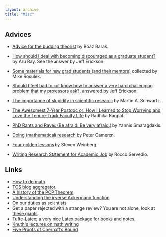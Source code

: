 ```yaml
---
layout: archive
title: "Misc"
---
```


## Advices

- [Advice for the budding theorist](https://windowsontheory.org/2015/11/03/advice-for-the-budding-theorist/) by Boaz Barak.

- [How should I deal with becoming discouraged as a graduate student?](https://academia.stackexchange.com/questions/2219/how-should-i-deal-with-becoming-discouraged-as-a-graduate-student) by Aru Ray. See the answer by Jeff Erickson.

- [Some materials for new grad students (and their mentors)](http://web.engr.oregonstate.edu/~rosulekm/advising.html) collected by Mike Rosulek.
- [Should I feel bad to not know how to answer a very hard challenging problem that my professors ask?](https://www.quora.com/Should-I-feel-bad-to-not-know-how-to-answer-a-very-hard-challenging-problem-that-my-professors-ask/answer/Jeff-Erickson), answered by Jeff Erickson.
- [The importance of stupidity in scientific research](https://jcs.biologists.org/content/121/11/1771) by Martin A. Schwartz. 
- [The Awesomest 7-Year Postdoc or: How I Learned to Stop Worrying and Love the Tenure-Track Faculty Life](https://blogs.scientificamerican.com/guest-blog/the-awesomest-7-year-postdoc-or-how-i-learned-to-stop-worrying-and-love-the-tenure-track-faculty-life/) by Radhika Nagpal.
- [PhD Rants and Raves (Be afraid. Be very afraid.)](https://people.cs.umass.edu/~yannis/phd-slides.pdf) by Yannis Smaragdakis.
- [Doing (mathematical) research](https://cameroncounts.wordpress.com/2009/11/11/doing-research/) by Peter Cameron.
- [Four golden lessons](https://www.nature.com/articles/426389a.pdf) by Steven Weinberg.
- [Writing Research Statement for Academic Job](https://let-all.com/assets/slides/How-to-COLT-Rocco.pdf) by Rocco Servedio.

## Links
- [How to do math](http://www.cs.cmu.edu/~odonnell/toolkit13/how-to-do-math-and-tcs.pdf).
- [TCS blog aggregator](http://cstheory-feed.org).
- [A history of the PCP Theorem](https://courses.cs.washington.edu/courses/cse533/05au/pcp-history.pdf)
- [Understanding the inverse Ackermann function](http://cgi.di.uoa.gr/~ewcg06/invited/Seidel.pdf)
- [On our duties as scientists](http://www.wisdom.weizmann.ac.il/~oded/PDF/duties.pdf)
- Get a paper rejected with a strange review? You are not alone, look at [these giants](https://www.destroyallsoftware.com/misc/reject.pdf).
- [Tufte-Latex](https://tufte-latex.github.io/tufte-latex/); a very nice Latex package for books and notes.
- [Knuth's lectures on math writing](https://www.youtube.com/playlist?list=PLOdeqCXq1tXihn5KmyB2YTOqgxaUkcNYG)
- [Five Proofs of Chernoff’s Bound](http://page.mi.fu-berlin.de/mulzer/pubs/chernoff.pdf)


